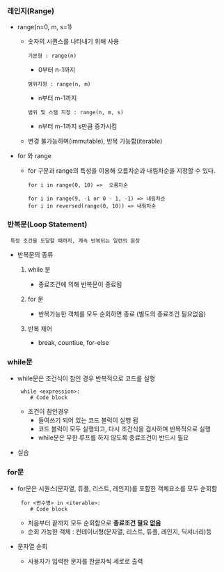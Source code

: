 #









### 레인지(Range)
 * range(n=0, m, s=1)
    
    * 숫자의 시퀀스를 나타내기 위해 사용
        
        `기본형 : range(n)`
        * 0부터 n-1까지

        `범위지정 : range(n, m)` 
        * n부터 m-1까지

        `범위 및 스템 지정 : range(n, m, s)`
        * n부터 m-1까지 s만큼 증가시킴

    * 변경 불가능하며(immutable), 반복 가능함(iterable)



 * for 와 range
    
    * for 구문과 range의 특성을 이용해 오름차순과 내림차순을 지정할 수 있다.
   
         ```
        for i in range(0, 10) =>  오름차순

        for i in range(9, -1 or 0 - 1, -1) => 내림차순
        for i in reversed(range(0, 10)) => 내림차순
         ```


### 반복문(Loop Statement)
     특정 조건을 도달할 때까지, 계속 반복되는 일련의 문장

 * 반복문의 종류

    1) while 문
        * 종료조건에 의해 반복문이 종료됨
    
    2) for 문
        * 반복가능한 객체를 모두 순회하면 종료 (별도의 종료조건 필요없음)
    
    3) 반복 제어
        * break, countiue, for-else


### while문
 * while문은 조건식이 참인 경우 반복적으로 코드를 실행
    
    ```
     while <expression>:
        # Code block
    ```
    
    * 조건이 참인경우
        - 들여쓰기 되어 있는 코드 블럭이 실행 됨
        - 코드 블럭이 모두 실행되고, 다시 조건식을 검사하며 반복적으로 실행
        - while문은 무한 루프를 하지 않도록 종료조건이 반드시 필요

 

 * 실습 


### for문
 * for문은 시퀀스(문자열, 튜플, 리스트, 레인지)를 포함한 객체요소를 모두 순회함
     
    
    ```
     for <변수명> in <iterable>:
        # Code block
    ```
    
    
    
     * 처음부터 끝까지 모두 순회함으로 **종료조건 필요 없음**
     * 순회 가능한 객체 : 컨테이너형(문자열, 리스트, 튜플, 레인지, 딕셔너리)등


 * 문자열 순회
     * 사용자가 입력한 문자를 한글자씩 세로로 출력




    